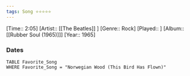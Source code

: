 ```yaml
---
tags: Song ⭐⭐⭐⭐⭐ 
---
```

[Time:: 2:05]
[Artist:: [[The Beatles]] ]
[Genre:: Rock]
[Played:: ]
[Album:: [[Rubber Soul (1965)]]]
[Year:: 1965]
### Dates
````dataview
TABLE Favorite_Song
WHERE Favorite_Song = "Norwegian Wood (This Bird Has Flown)"
````